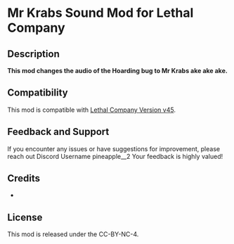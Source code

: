 # Mr Krabs Sound Mod for Lethal Company

## Description

**This mod changes the audio of the Hoarding bug to Mr Krabs ake ake ake.**


## Compatibility

This mod is compatible with [Lethal Company Version v45](https://store.steampowered.com/news/app/1966720/view/3898491924424950019).

## Feedback and Support

If you encounter any issues or have suggestions for improvement, please reach out Discord Username pineapple__2 Your feedback is highly valued!

## Credits

- 

## License

This mod is released under the CC-BY-NC-4.
